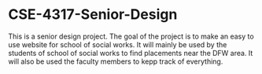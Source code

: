# CSE-4317-Senior-Design
This is a senior design project. The goal of the project is to make an easy to use website for school of social works. It will mainly be used by the students of school of social  works to find placements near the DFW area. It will also be used the faculty members to kepp track of everything.
